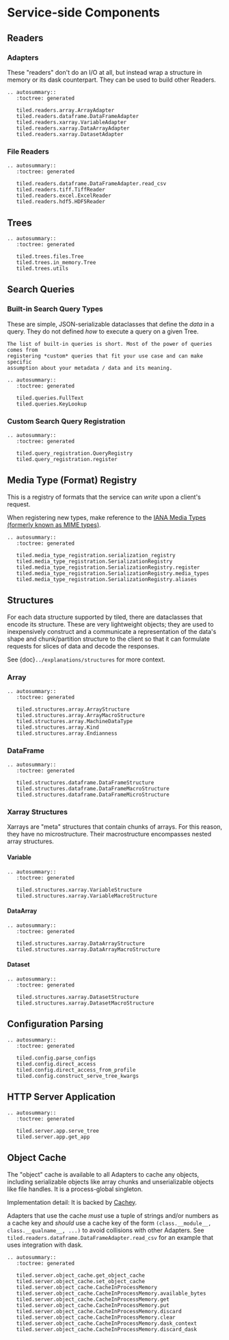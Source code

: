 # Service-side Components

## Readers

### Adapters

These "readers" don't do an I/O at all, but instead wrap a structure in memory
or its dask counterpart. They can be used to build other Readers.

```{eval-rst}
.. autosummary::
   :toctree: generated

   tiled.readers.array.ArrayAdapter
   tiled.readers.dataframe.DataFrameAdapter
   tiled.readers.xarray.VariableAdapter
   tiled.readers.xarray.DataArrayAdapter
   tiled.readers.xarray.DatasetAdapter
```

### File Readers

```{eval-rst}
.. autosummary::
   :toctree: generated

   tiled.readers.dataframe.DataFrameAdapter.read_csv
   tiled.readers.tiff.TiffReader
   tiled.readers.excel.ExcelReader
   tiled.readers.hdf5.HDF5Reader
```

## Trees

```{eval-rst}
.. autosummary::
   :toctree: generated

   tiled.trees.files.Tree
   tiled.trees.in_memory.Tree
   tiled.trees.utils
```

## Search Queries

### Built-in Search Query Types

These are simple, JSON-serializable dataclasses that define the *data*
in a query. They do not defined *how* to execute a query on a given Tree.

```{note}
The list of built-in queries is short. Most of the power of queries comes from
registering *custom* queries that fit your use case and can make specific
assumption about your metadata / data and its meaning.
```

```{eval-rst}
.. autosummary::
   :toctree: generated

   tiled.queries.FullText
   tiled.queries.KeyLookup
```

### Custom Search Query Registration

```{eval-rst}
.. autosummary::
   :toctree: generated

   tiled.query_registration.QueryRegistry
   tiled.query_registration.register
```

## Media Type (Format) Registry

This is a registry of formats that the service can *write* upon a client's request.

When registering new types, make reference to the
[IANA Media Types (formerly known as MIME types)](https://www.iana.org/assignments/media-types/media-types.xhtml).

```{eval-rst}
.. autosummary::
   :toctree: generated

   tiled.media_type_registration.serialization_registry
   tiled.media_type_registration.SerializationRegistry
   tiled.media_type_registration.SerializationRegistry.register
   tiled.media_type_registration.SerializationRegistry.media_types
   tiled.media_type_registration.SerializationRegistry.aliases
```

## Structures

For each data structure supported by tiled, there are dataclasses that encode
its structure.  These are very lightweight objects; they are used to
inexpensively construct and a communicate a representation of the data's
shape and chunk/partition structure to the client so that it can formulate
requests for slices of data and decode the responses.

See {doc}`../explanations/structures` for more context.

### Array

```{eval-rst}
.. autosummary::
   :toctree: generated

   tiled.structures.array.ArrayStructure
   tiled.structures.array.ArrayMacroStructure
   tiled.structures.array.MachineDataType
   tiled.structures.array.Kind
   tiled.structures.array.Endianness
```

### DataFrame

```{eval-rst}
.. autosummary::
   :toctree: generated

   tiled.structures.dataframe.DataFrameStructure
   tiled.structures.dataframe.DataFrameMacroStructure
   tiled.structures.dataframe.DataFrameMicroStructure
```

### Xarray Structures

Xarrays are "meta" structures that contain chunks of arrays. For this reason,
they have no microstructure. Their macrostructure encompasses nested array
structures.

#### Variable

```{eval-rst}
.. autosummary::
   :toctree: generated

   tiled.structures.xarray.VariableStructure
   tiled.structures.xarray.VariableMacroStructure
```

#### DataArray

```{eval-rst}
.. autosummary::
   :toctree: generated

   tiled.structures.xarray.DataArrayStructure
   tiled.structures.xarray.DataArrayMacroStructure
```

#### Dataset

```{eval-rst}
.. autosummary::
   :toctree: generated

   tiled.structures.xarray.DatasetStructure
   tiled.structures.xarray.DatasetMacroStructure
```

## Configuration Parsing

```{eval-rst}
.. autosummary::
   :toctree: generated

   tiled.config.parse_configs
   tiled.config.direct_access
   tiled.config.direct_access_from_profile
   tiled.config.construct_serve_tree_kwargs
```
## HTTP Server Application

```{eval-rst}
.. autosummary::
   :toctree: generated

   tiled.server.app.serve_tree
   tiled.server.app.get_app
```

## Object Cache

The "object" cache is available to all Adapters to cache any objects, including
serializable objects like array chunks and unserializable objects like file
handles. It is a process-global singleton.

Implementation detail: It is backed by [Cachey](https://github.com/dask/cachey).

Adapters that use the cache _must_ use a tuple of strings and/or numbers as a
cache key and _should_ use a cache key of the form `(class.__module__,
class.__qualname__, ...)` to avoid collisions with other Adapters. See
`tiled.readers.dataframe.DataFrameAdapter.read_csv` for an example that
uses integration with dask.

```{eval-rst}
.. autosummary::
   :toctree: generated

   tiled.server.object_cache.get_object_cache
   tiled.server.object_cache.set_object_cache
   tiled.server.object_cache.CacheInProcessMemory
   tiled.server.object_cache.CacheInProcessMemory.available_bytes
   tiled.server.object_cache.CacheInProcessMemory.get
   tiled.server.object_cache.CacheInProcessMemory.put
   tiled.server.object_cache.CacheInProcessMemory.discard
   tiled.server.object_cache.CacheInProcessMemory.clear
   tiled.server.object_cache.CacheInProcessMemory.dask_context
   tiled.server.object_cache.CacheInProcessMemory.discard_dask
```